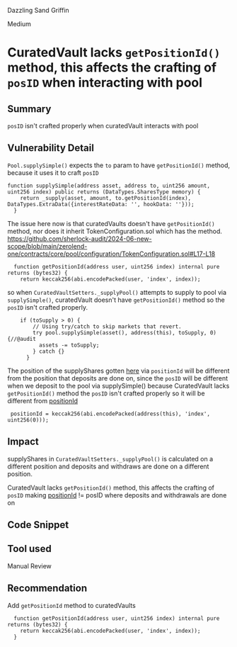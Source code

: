 Dazzling Sand Griffin

Medium

# CuratedVault lacks `getPositionId()` method, this affects the crafting of `posID` when interacting with pool

## Summary
`posID` isn't crafted properly when curatedVault interacts with pool
## Vulnerability Detail
`Pool.supplySimple()` expects the `to` param to have `getPositionId()` method, because it uses it to craft `posID`
```solidity
function supplySimple(address asset, address to, uint256 amount, uint256 index) public returns (DataTypes.SharesType memory) {
    return _supply(asset, amount, to.getPositionId(index), DataTypes.ExtraData({interestRateData: '', hookData: ''}));
  }

```
The issue here now is that curatedVaults doesn't have `getPositionId()` method, nor does it inherit TokenConfiguration.sol which has the method.
https://github.com/sherlock-audit/2024-06-new-scope/blob/main/zerolend-one/contracts/core/pool/configuration/TokenConfiguration.sol#L17-L18

```solidity
  function getPositionId(address user, uint256 index) internal pure returns (bytes32) {
    return keccak256(abi.encodePacked(user, 'index', index));
```

so when `CuratedVaultSetters._supplyPool()` attempts to supply to pool via `supplySimple()`, curatedVault doesn't have `getPositionId()` method so the `posID` isn't crafted properly.
```solidity
    if (toSupply > 0) {
        // Using try/catch to skip markets that revert.
        try pool.supplySimple(asset(), address(this), toSupply, 0) {//@audit 
          assets -= toSupply;
        } catch {}
      }

```

The position of the supplyShares gotten [here](https://github.com/sherlock-audit/2024-06-new-scope/blob/main/zerolend-one/contracts/core/vaults/CuratedVaultSetters.sol#L124) via `positionId` will be different from the position that deposits are done on, since the `posID` will be different when we deposit to the pool via supplySimple() because CuratedVault lacks `getPositionId()` method  the `posID` isn't crafted properly so it will be different from [positionId](https://github.com/sherlock-audit/2024-06-new-scope/blob/main/zerolend-one/contracts/core/vaults/CuratedVault.sol#L80)
```solidity
 positionId = keccak256(abi.encodePacked(address(this), 'index', uint256(0)));
```


## Impact
supplyShares in  `CuratedVaultSetters._supplyPool()`  is calculated on a different position and deposits and withdraws are done on a different position.

CuratedVault lacks `getPositionId()` method, this affects the crafting of `posID` making [positionId](https://github.com/sherlock-audit/2024-06-new-scope/blob/main/zerolend-one/contracts/core/vaults/CuratedVault.sol#L80) != posID where deposits and withdrawals are done on

## Code Snippet

## Tool used

Manual Review

## Recommendation

Add `getPositionId` method to curatedVaults
```solidity
  function getPositionId(address user, uint256 index) internal pure returns (bytes32) {
    return keccak256(abi.encodePacked(user, 'index', index));
  }
```